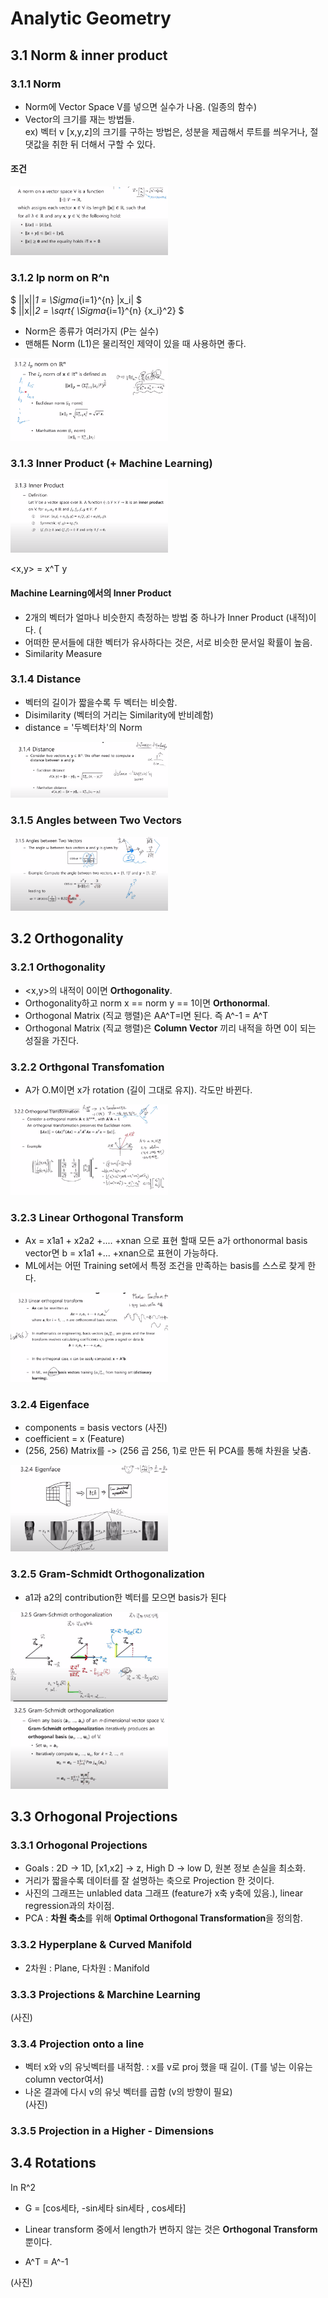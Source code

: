 # Analytic Geometry  

## 3.1 Norm & inner product  

### 3.1.1 Norm  
- Norm에 Vector Space V를 넣으면 실수가 나옴. (일종의 함수)  
- Vector의 크기를 재는 방법들.  
ex) 벡터 v [x,y,z]의 크기를 구하는 방법은, 성분을 제곱해서 루트를 씌우거나, 절댓값을 취한 뒤 더해서 구할 수 있다.  

#### 조건  

 <img src="/Artificial Intelligence/Capture/17.png" width="50%" height="50%">  

### 3.1.2 lp norm on R^n  

$ ||x||_1 = \Sigma_{i=1}^{n} |x_i| $   
$ ||x||_2 = \sqrt{ \Sigma_{i=1}^{n} {x_i}^2} $  
- Norm은 종류가 여러가지 (P는 실수)    
- 맨해튼 Norm (L1)은 물리적인 제약이 있을 때 사용하면 좋다.  

 <img src="/Artificial Intelligence/Capture/18.png" width="50%" height="50%">

### 3.1.3 Inner Product (+ Machine Learning)  
 <img src="/Artificial Intelligence/Capture/19.png" width="50%" height="50%">
 
<x,y> = x^T y  

#### Machine Learning에서의 Inner Product
- 2개의 벡터가 얼마나 비슷한지 측정하는 방법 중 하나가 Inner Product (내적)이다.  (
- 어떠한 문서들에 대한 벡터가 유사하다는 것은, 서로 비슷한 문서일 확률이 높음.  
- Similarity Measure

### 3.1.4 Distance  
- 벡터의 길이가 짧을수록 두 벡터는 비슷함.
- Disimilarity (벡터의 거리는 Similarity에 반비례함)  
- distance = '두벡터차'의 Norm  

 <img src="/Artificial Intelligence/Capture/20.png" width="50%" height="50%">

### 3.1.5 Angles between Two Vectors  

 <img src="/Artificial Intelligence/Capture/21.png" width="50%" height="50%">
 
## 3.2 Orthogonality  

### 3.2.1 Orthogonality  
- <x,y>의 내적이 0이면 **Orthogonality**.  
- Orthogonality하고 norm x == norm y == 1이면 **Orthonormal**.  
- Orthogonal Matrix (직교 행렬)은 AA^T=I면 된다. 즉 A^-1 = A^T  
- Orthogonal Matrix (직교 행렬)은 **Column Vector** 끼리 내적을 하면 0이 되는 성질을 가진다.  

### 3.2.2 Orthgonal Transfomation  
- A가 O.M이면 x가 rotation (길이 그대로 유지). 각도만 바뀐다.  

<img src="/Artificial Intelligence/Capture/26.png" width="50%" height="50%">

### 3.2.3 Linear Orthogonal Transform  
- Ax = x1a1 + x2a2 +.... +xnan 으로 표현 할때 모든 a가 orthonormal basis vector면 b = x1a1 +... +xnan으로 표현이 가능하다.  
- ML에서는 어떤 Training set에서 특정 조건을 만족하는 basis를 스스로 찾게 한다.
<img src="/Artificial Intelligence/Capture/22.png" width="50%" height="50%">

### 3.2.4 Eigenface  
- components = basis vectors (사진)    
- coefficient = x (Feature)
- (256, 256) Matrix를 -> (256 곱 256, 1)로 만든 뒤 PCA를 통해 차원을 낮춤.

<img src="/Artificial Intelligence/Capture/23.png" width="50%" height="50%">

### 3.2.5 Gram-Schmidt Orthogonalization  
- a1과 a2의 contribution한 벡터를 모으면 basis가 된다
<img src="/Artificial Intelligence/Capture/24.png" width="50%" height="50%">
<img src="/Artificial Intelligence/Capture/25.png" width="50%" height="50%">

## 3.3 Orhogonal Projections  

### 3.3.1 Orhogonal Projections  
- Goals : 2D -> 1D, [x1,x2] -> z, High D -> low D, 원본 정보 손실을 최소화.  
- 거리가 짧을수록 데이터를 잘 설명하는 축으로 Projection 한 것이다.  
- 사진의 그래프는 unlabled data 그래프 (feature가 x축 y축에 있음.), linear regression과의 차이점.  
- PCA : **차원 축소**를 위해 **Optimal Orthogonal Transformation**을 정의함.  

### 3.3.2 Hyperplane & Curved Manifold  
- 2차원 : Plane, 다차원 : Manifold  

### 3.3.3 Projections & Marchine Learning  
(사진)

### 3.3.4 Projection onto a line  
- 벡터 x와 v의 유닛벡터를 내적함. : x를 v로 proj 했을 때 길이. (T를 넣는 이유는 column vector여서)  
- 나온 결과에 다시 v의 유닛 벡터를 곱함 (v의 방향이 필요)  
(사진)

### 3.3.5 Projection in a Higher - Dimensions  


## 3.4 Rotations  
In R^2  
- G = [cos세타, -sin세타
      sin세타 , cos세타]

- Linear transform 중에서 length가 변하지 않는 것은 **Orthogonal Transform** 뿐이다.  
- A^T = A^-1  

(사진)  
